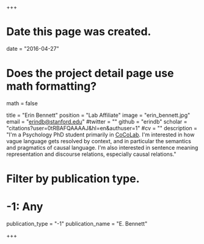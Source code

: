+++
# Date this page was created.
date = "2016-04-27"

# Does the project detail page use math formatting?
math = false

title = "Erin Bennett"
position = "Lab Affiliate"
image = "erin_bennett.jpg"
email = "erindb@stanford.edu"
#twitter = ""
github = "erindb"
scholar = "citations?user=0tRBAFQAAAAJ&hl=en&authuser=1"
#cv = ""
description = "I'm a Psychology PhD student primarily in [CoCoLab](https://cocolab.stanford.edu). I'm interested in how vague language gets resolved by context, and in particular the semantics and pragmatics of causal language. I'm also interested in sentence meaning representation and discourse relations, especially causal relations."

# Filter by publication type.
# -1: Any
publication_type = "-1"
publication_name = "E. Bennett"
 
+++